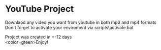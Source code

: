 # YouTube Project

Downlaod any video you want from youtube in both mp3 and mp4 formats<br>
Don't forget to activate your enviroment via scripts\activate.bat

Project was created in +-12 days<br> 
<color=green>Enjoy!

